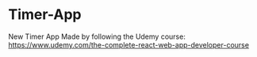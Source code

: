 # Timer-App
New Timer App
Made by following the Udemy course: https://www.udemy.com/the-complete-react-web-app-developer-course
